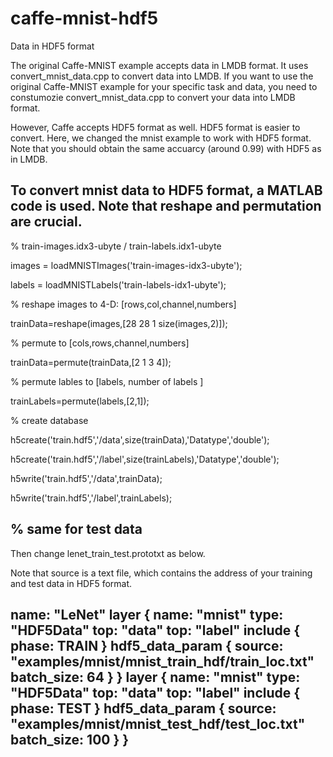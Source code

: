 # caffe-mnist-hdf5
Data in HDF5 format 


The original Caffe-MNIST example accepts data in LMDB format. It uses convert_mnist_data.cpp to convert data into LMDB.
If you want to use the original Caffe-MNIST example for your specific task and data, you need to constumozie convert_mnist_data.cpp to convert your data into LMDB format. 

However, Caffe accepts HDF5 format as well. HDF5 format is easier to convert. Here, we changed the mnist example to work with HDF5 format. Note that you should obtain the same accuarcy (around 0.99) with HDF5 as in LMDB.

To convert mnist data to HDF5 format, a MATLAB code is used. Note that reshape and permutation are crucial.
----------------------------------------------------------------------------
% train-images.idx3-ubyte / train-labels.idx1-ubyte

images = loadMNISTImages('train-images-idx3-ubyte');

labels = loadMNISTLabels('train-labels-idx1-ubyte');
 
% reshape images to 4-D: [rows,col,channel,numbers]

trainData=reshape(images,[28 28 1 size(images,2)]);

% permute to [cols,rows,channel,numbers]

trainData=permute(trainData,[2 1 3 4]);

% permute lables to [labels, number of labels ]

trainLabels=permute(labels,[2,1]);

% create database

h5create('train.hdf5','/data',size(trainData),'Datatype','double');

h5create('train.hdf5','/label',size(trainLabels),'Datatype','double');

h5write('train.hdf5','/data',trainData);

h5write('train.hdf5','/label',trainLabels);

% same for test data
--------------------------------------------------------------------------------------

Then change lenet_train_test.prototxt as below.

Note that source is a text file, which contains the address of your training and test data in HDF5 format.

name: "LeNet"
layer {
  name: "mnist"
  type: "HDF5Data"
  top: "data"
  top: "label"
  include {
    phase: TRAIN
  }
  hdf5_data_param {
    source: "examples/mnist/mnist_train_hdf/train_loc.txt"
    batch_size: 64
  }
}
layer {
  name: "mnist"
  type: "HDF5Data"
  top: "data"
  top: "label"
  include {
    phase: TEST
  }
  hdf5_data_param {
    source: "examples/mnist/mnist_test_hdf/test_loc.txt"
    batch_size: 100
  }
}
-----------------------------------------------------------------------------





